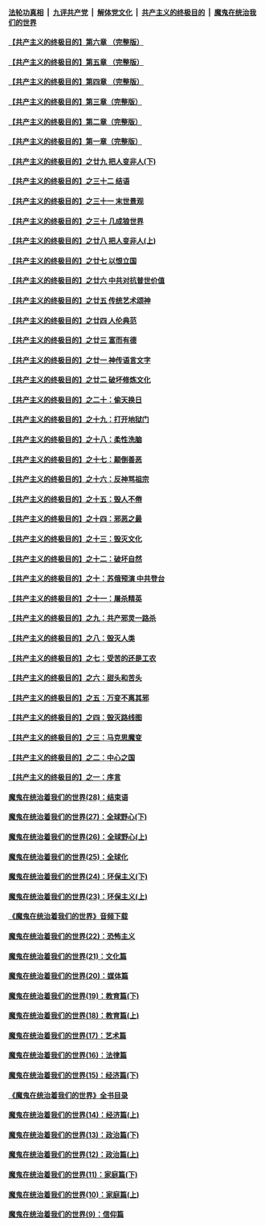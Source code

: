 

####  [法轮功真相](../../../../basic/blob/master/README.md?t=07030602) &nbsp;|&nbsp; [九评共产党](../../../../9ping.md/blob/master/README.md?t=07030602) &nbsp;|&nbsp; [解体党文化](../../../../jtdwh.md/blob/master/README.md?t=07030602)  &nbsp;|&nbsp; [共产主义的终极目的](../../../../gczydzjmd.md/blob/master/README.md?t=07030602) &nbsp;|&nbsp; [魔鬼在统治我们的世界](../../../../mgztzwmdsj.md/blob/master/README.md?t=07030602) 

#### [【共产主义的终极目的】第六章 （完整版）](../pages/nsc422/n11428913.md?t=07030602) 

#### [【共产主义的终极目的】第五章 （完整版）](../pages/nsc422/n11428912.md?t=07030602) 

#### [【共产主义的终极目的】第四章 （完整版）](../pages/nsc422/n11428907.md?t=07030602) 

#### [【共产主义的终极目的】第三章（完整版）](../pages/nsc422/n11428848.md?t=07030602) 

#### [【共产主义的终极目的】第二章（完整版）](../pages/nsc422/n11428831.md?t=07030602) 

#### [【共产主义的终极目的】第一章（完整版）](../pages/nsc422/n11417651.md?t=07030602) 

#### [【共产主义的终极目的】之廿九 把人变非人(下)](../pages/nsc422/n11344140.md?t=07030602) 

#### [【共产主义的终极目的】之三十二 结语](../pages/nsc422/n11360535.md?t=07030602) 

#### [【共产主义的终极目的】之三十一 末世景观](../pages/nsc422/n11351129.md?t=07030602) 

#### [【共产主义的终极目的】之三十 几成狼世界](../pages/nsc422/n11348280.md?t=07030602) 

#### [【共产主义的终极目的】之廿八 把人变非人(上)](../pages/nsc422/n11340492.md?t=07030602) 

#### [【共产主义的终极目的】之廿七 以恨立国](../pages/nsc422/n11336944.md?t=07030602) 

#### [【共产主义的终极目的】之廿六 中共对抗普世价值](../pages/nsc422/n11324785.md?t=07030602) 

#### [【共产主义的终极目的】之廿五 传统艺术颂神](../pages/nsc422/n11296396.md?t=07030602) 

#### [【共产主义的终极目的】之廿四 人伦典范](../pages/nsc422/n11296397.md?t=07030602) 

#### [【共产主义的终极目的】之廿三 富而有德](../pages/nsc422/n11283598.md?t=07030602) 

#### [【共产主义的终极目的】之廿一 神传语言文字](../pages/nsc422/n11263265.md?t=07030602) 

#### [【共产主义的终极目的】之廿二 破坏修炼文化](../pages/nsc422/n11245728.md?t=07030602) 

#### [【共产主义的终极目的】之二十：偷天换日](../pages/nsc422/n11238846.md?t=07030602) 

#### [【共产主义的终极目的】之十九：打开地狱门](../pages/nsc422/n11206376.md?t=07030602) 

#### [【共产主义的终极目的】之十八：柔性洗脑](../pages/nsc422/n11199994.md?t=07030602) 

#### [【共产主义的终极目的】之十七：颠倒善恶](../pages/nsc422/n11179782.md?t=07030602) 

#### [【共产主义的终极目的】之十六：反神骂祖宗](../pages/nsc422/n11166798.md?t=07030602) 

#### [【共产主义的终极目的】之十五：毁人不倦](../pages/nsc422/n11166792.md?t=07030602) 

#### [【共产主义的终极目的】之十四：邪恶之最](../pages/nsc422/n11150249.md?t=07030602) 

#### [【共产主义的终极目的】之十三：毁灭文化](../pages/nsc422/n11135227.md?t=07030602) 

#### [【共产主义的终极目的】之十二：破坏自然](../pages/nsc422/n11135214.md?t=07030602) 

#### [【共产主义的终极目的】之十：苏俄预演 中共登台](../pages/nsc422/n11118424.md?t=07030602) 

#### [【共产主义的终极目的】之十一：屠杀精英](../pages/nsc422/n11118442.md?t=07030602) 

#### [【共产主义的终极目的】之九：共产邪灵一路杀](../pages/nsc422/n11114139.md?t=07030602) 

#### [【共产主义的终极目的】之八：毁灭人类](../pages/nsc422/n11108503.md?t=07030602) 

#### [【共产主义的终极目的】之七：受苦的还是工农](../pages/nsc422/n11101809.md?t=07030602) 

#### [【共产主义的终极目的】之六：甜头和苦头](../pages/nsc422/n11096971.md?t=07030602) 

#### [【共产主义的终极目的】之五：万变不离其邪](../pages/nsc422/n11091285.md?t=07030602) 

#### [【共产主义的终极目的】之四：毁灭路线图](../pages/nsc422/n11086284.md?t=07030602) 

#### [【共产主义的终极目的】之三：马克思魔变](../pages/nsc422/n11061941.md?t=07030602) 

#### [【共产主义的终极目的】之二：中心之国](../pages/nsc422/n11047728.md?t=07030602) 

#### [【共产主义的终极目的】之一：序言](../pages/nsc422/n11086077.md?t=07030602) 

#### [魔鬼在统治着我们的世界(28)：结束语](../pages/nsc422/n10936246.md?t=07030602) 

#### [魔鬼在统治着我们的世界(27)：全球野心(下)](../pages/nsc422/n10928319.md?t=07030602) 

#### [魔鬼在统治着我们的世界(26)：全球野心(上)](../pages/nsc422/n10900318.md?t=07030602) 

#### [魔鬼在统治着我们的世界(25)：全球化](../pages/nsc422/n10788205.md?t=07030602) 

#### [魔鬼在统治着我们的世界(24)：环保主义(下)](../pages/nsc422/n10695307.md?t=07030602) 

#### [魔鬼在统治着我们的世界(23)：环保主义(上)](../pages/nsc422/n10688613.md?t=07030602) 

#### [《魔鬼在统治着我们的世界》音频下载](../pages/nsc422/n10635553.md?t=07030602) 

#### [魔鬼在统治着我们的世界(22)：恐怖主义](../pages/nsc422/n10614727.md?t=07030602) 

#### [魔鬼在统治着我们的世界(21)：文化篇](../pages/nsc422/n10597706.md?t=07030602) 

#### [魔鬼在统治着我们的世界(20)：媒体篇](../pages/nsc422/n10586579.md?t=07030602) 

#### [魔鬼在统治着我们的世界(19)：教育篇(下)](../pages/nsc422/n10564808.md?t=07030602) 

#### [魔鬼在统治着我们的世界(18)：教育篇(上)](../pages/nsc422/n10526970.md?t=07030602) 

#### [魔鬼在统治着我们的世界(17)：艺术篇](../pages/nsc422/n10499093.md?t=07030602) 

#### [魔鬼在统治着我们的世界(16)：法律篇](../pages/nsc422/n10485969.md?t=07030602) 

#### [魔鬼在统治着我们的世界(15)：经济篇(下)](../pages/nsc422/n10469975.md?t=07030602) 

#### [《魔鬼在统治着我们的世界》全书目录](../pages/nsc422/n10464261.md?t=07030602) 

#### [魔鬼在统治着我们的世界(14)：经济篇(上)](../pages/nsc422/n10457370.md?t=07030602) 

#### [魔鬼在统治着我们的世界(13)：政治篇(下)](../pages/nsc422/n10448270.md?t=07030602) 

#### [魔鬼在统治着我们的世界(12)：政治篇(上)](../pages/nsc422/n10444576.md?t=07030602) 

#### [魔鬼在统治着我们的世界(11)：家庭篇(下)](../pages/nsc422/n10440961.md?t=07030602) 

#### [魔鬼在统治着我们的世界(10)：家庭篇(上)](../pages/nsc422/n10435448.md?t=07030602) 

#### [魔鬼在统治着我们的世界(9)：信仰篇](../pages/nsc422/n10432159.md?t=07030602) 

